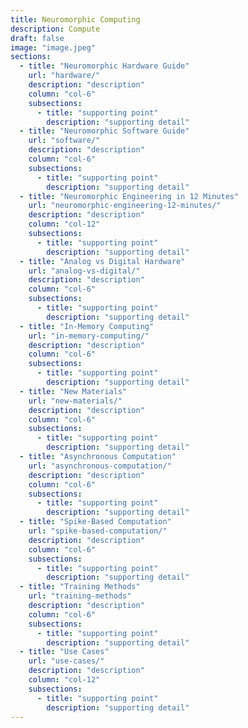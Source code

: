 ```yaml
---
title: Neuromorphic Computing
description: Compute
draft: false
image: "image.jpeg"
sections:
  - title: "Neuromorphic Hardware Guide"
    url: "hardware/"
    description: "description"
    column: "col-6"
    subsections:
      - title: "supporting point"
        description: "supporting detail"
  - title: "Neuromorphic Software Guide"
    url: "software/"
    description: "description"
    column: "col-6"
    subsections:
      - title: "supporting point"
        description: "supporting detail"
  - title: "Neuromorphic Engineering in 12 Minutes"
    url: "neuromorphic-engineering-12-minutes/"
    description: "description"
    column: "col-12"
    subsections:
      - title: "supporting point"
        description: "supporting detail"
  - title: "Analog vs Digital Hardware"
    url: "analog-vs-digital/"
    description: "description"
    column: "col-6"
    subsections:
      - title: "supporting point"
        description: "supporting detail"
  - title: "In-Memory Computing"
    url: "in-memory-computing/"
    description: "description"
    column: "col-6"
    subsections:
      - title: "supporting point"
        description: "supporting detail"
  - title: "New Materials"
    url: "new-materials/"
    description: "description"
    column: "col-6"
    subsections:
      - title: "supporting point"
        description: "supporting detail"
  - title: "Asynchronous Computation"
    url: "asynchronous-computation/"
    description: "description"
    column: "col-6"
    subsections:
      - title: "supporting point"
        description: "supporting detail"
  - title: "Spike-Based Computation"
    url: "spike-based-computation/"
    description: "description"
    column: "col-6"
    subsections:
      - title: "supporting point"
        description: "supporting detail"
  - title: "Training Methods"
    url: "training-methods"
    description: "description"
    column: "col-6"
    subsections:
      - title: "supporting point"
        description: "supporting detail"
  - title: "Use Cases"
    url: "use-cases/"
    description: "description"
    column: "col-12"
    subsections:
      - title: "supporting point"
        description: "supporting detail"
---
```


